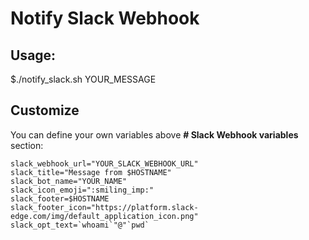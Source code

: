 # Notify Slack Webhook
## Usage:
$./notify_slack.sh YOUR_MESSAGE

## Customize
You can define your own variables above **\# Slack Webhook variables** section:
```
slack_webhook_url="YOUR_SLACK_WEBHOOK_URL"
slack_title="Message from $HOSTNAME"
slack_bot_name="YOUR_NAME"
slack_icon_emoji=":smiling_imp:"
slack_footer=$HOSTNAME
slack_footer_icon="https://platform.slack-edge.com/img/default_application_icon.png"
slack_opt_text=`whoami`"@"`pwd`
```

